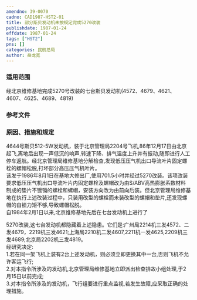 ```yaml
---
amendno: 39-0070  
cadno: CAD1987-HST2-01  
title: 部分斯贝发动机未按规定完成5270改装  
publishdate: 1987-01-24  
effdate: 1987-01-24  
tags: ["HST2"]  
pns: []  
categories: 民航总局  
author: 岳龙宽  
---
```

  
### 适用范围  
经北京维修基地完成5270号改装的七台斯贝发动机(4572、4679、4621、4607、4625、4689、4819)  
  
<!--more-->  
### 参考文件  
  
### 原因、措施和规定  
4644号斯贝512-5W发动机，装于北京管理局2204号飞机,86年12月17日由北京起飞,离地后出现一声低沉的响声,转速下降、排气温度上升并有振动,随即进行人工停车返航。经北京管理局维修基地分解检查,发现低压压气机出口导流叶片固定螺栓的螺帽松脱,打坏部分高压压气机叶片。  
该发于1986年8月1日在基地大修出厂,使用701.5小时并经过5270改装。该项改装要求低压压气机出口导流叶片内固定螺栓及螺帽改为由S/ABV高热膨胀系数材料制成的垫片不镀镉的螺栓和螺帽，安装方向改为由前向后装。但北京管理局维修基地在执行上述改装过程中，只装用改型的螺栓而未装改型的螺帽和垫片,还发现螺帽的自锁力矩不够,导致螺帽松脱。  
    自1984年2月1日以来,北京维修基地先后在七台发动机上进行了  
    
5270改装,这七台发动机都隐藏着上述隐患。它们是:广州局2214机三发4572、二发4679，2219机三发4621;上海局2210机二发4607,2211机一发4625,2209机三发4689;北京局2202机三发4819。  
    经研究决定:  
    1.若在同一架飞机上装有2台上述发动机，则必须立即更换其中一台,否则飞机不允许客运飞行;  
    2.对本指令所涉及的发动机,北京管理局维修基地立即派出检查排故小组处理,于2月15日以前完成;  
    3.对本指令所涉及的发动机，飞行组要进行重点监视,若发生故障,应采取正确的处理措施。  
  
